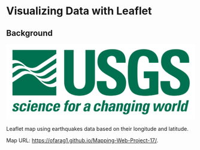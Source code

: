 # Visualizing Data with Leaflet

## Background

![1-Logo](Images/1-Logo.png)

Leaflet map using earthquakes data based on their longitude and latitude.

Map URL: https://ofarag1.github.io/Mapping-Web-Project-17/.
